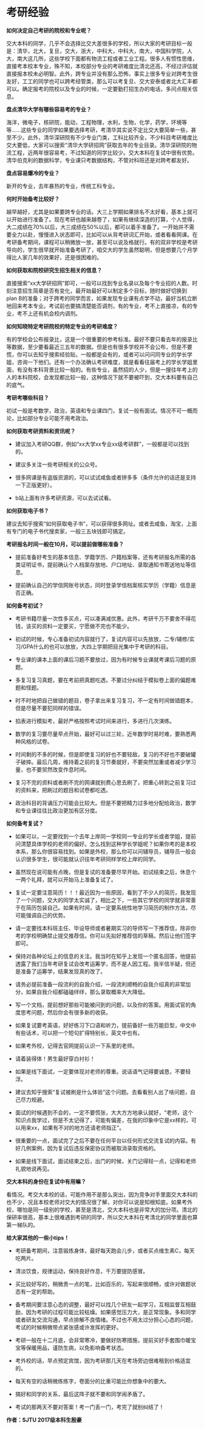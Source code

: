 # 考研经验
**如何决定自己考研的院校和专业呢？**

交大本科的同学，几乎不会选择比交大差很多的学校，所以大家的考研目标一般是：清华，北大，复旦，交大，浙大，中科大，中科大，南大，中国科学院，人大，南大这几所，这些学校下面都有物流工程或者工业工程。很多人有惯性思维，直接考本校本专业，殊不知，本校部分专业的考研难度比清北还高，不经过评估就直接报本校未必明智。此外，跨专业并没有那么恐怖，事实上很多专业对跨考生很友好，工工的同学也可以跨考经管类，那么可以考复旦、交大安泰或者北大汇丰都可以。确定报考的院校以及专业的时候，一定要勤打招生办的电话，多问点相关信息。

**盘点清华大学有哪些容易考的专业？**

海洋，微电子，核研院，能动，工程物理，水利，生物，化学，药学，环境等等......这些专业的同学如果要选择考研，考清华其实说不定比交大要简单一些，甚至不少。此外，清华深研院有不少专业门类，工科比较齐全，不少科目考研难度比交大要低，大家可以搜索“清华大学研招网”获取去年的专业目录。清华深研院的物流工程，近两年很容易考，不过知道的同学比较少。交大本科在复试中很有优势。清华伯克利的数据科学，专业课只考数据结构，不管对科班还是对跨考都友好。

**盘点容易爆冷的专业？**

新开的专业，去年暴热的专业，传统工科专业。

**何时开始备考比较好？**

越早越好，尤其是如果要跨专业的话。大三上学期如果排名不太好看，基本上就可以开始进行准备了。现在考研也越来越卷了，如果有继续深造的打算，个人觉得，大二成绩在70%以后，大三成绩在50%以后，都可以着手准备了。一开始并不需要全力以赴，慢慢进入状态即可，比如可以从背考研词汇开始，或者看看网课。在考研备考期间，课程可以稍微放一放，甚至可以说及格就行。有的双非学校是考研导向的，学生很早就开始准备考研了，咱交大的学生虽然聪明，但是想要几个月学得比人家几年的效果好，还是很困难的。

**如何获取和院校研究生招生相关的信息？**

直接搜索“xx大学研招网”即可，一般可以找到专业名录以及每个专业招的人数。时刻注意招生简章是否有变化，最开始最好可以制定多个目标，随时做好切换到plan B的准备；对于跨考的同学而言，如果发现专业课有点学不动，最好当机立断地回来考本专业。考试前也要搞清楚能否调剂，有的专业，考不上直接凉，有的专业，考不上还有机会校内调剂。

**如何知晓特定考研院校的特定专业的考研难度？**

有的学校会公布报录比，这是一个很重要的参考标准。最好不要只看去年的报录比等数据，至少要看最近三五年的数据。但是也有很多学校并不会公布，但是不要慌，你可以去知乎搜索经验贴，一般都是会有的，或者可以问问同专业的学长学姐，咨询一下他们。还有一个办法确认考研难度，就是看看往届考上的学长学姐里面，有没有本科背景比较一般的。有些专业，虽然招的人少，但是一搜往年考上的人的本科院校，会发现都比较一般，这种情况下就不要被吓到，交大本科要有自己的底气。

**考研考哪些科目？**

初试一般是考数学，政治，英语和专业课四门，复试一般有面试。情况不可一概而论，比如部分专业可能不用考政治。

**如何获取考研资料和资讯呢？**

* 建议加入考研QQ群，例如“xx大学xx专业xx级考研群”，一般都是可以找到的。

* 建议多关注一些考研相关的公众号。

* 很多网课是有盗版资源的，可以试试咸鱼或者拼多多（条件允许的话还是支持一下正版更好）。

* b站上面有许多考研资源，可以去试试看。

**如何获取电子书？**

建议去知乎搜索“如何获取电子书”，可以获得很多网址。或者去咸鱼，淘宝，上面有专门的电子书代搜卖家，一般三五块钱即可搞定。

**考研报名时间一般在10月，可以提前做哪些准备？**

* 提前准备好考生的基本信息、学籍学历、户籍档案等，还有考研报名所需的各类证明证书，提前确认个人档案存放地、户口地址、录取通知书寄送地址等信息。

* 提前确认自己的学信网账号状态，同时登录学信档案核实学历（学籍）信息是否正确。

**如何备考初试？**

* 考研书籍尽量一次性多买点，可以凑满减优惠。此外，考研千万不要舍不得花钱，该买的资料一定要买，宁愿做不完也不能少。

* 初试的时候，专心准备初试内容就行了，复试内容可以先放放，二专/辅修/实习/GPA什么的也可以放放，大四上学期把目光集中于考研的科目。

* 专业课的课本上面的课后习题不要放过，因为有时候专业课就考课后习题的原题。

* 多复习复习真题，要在考前把真题吃透。不要过分纠结于模拟卷上面的偏题难题和怪题。

* 时不时地把自己做错的题目，卷子拿出来复习复习，不一定有时间做错题本，但是尽量不要犯同样的错误。

* 掐表进行模拟考，最好严格按照考试时间来进行，多进行几次演练。

* 数学的复习要尽量早点开始，最好可以过三轮，近年数学时易时难，要熟悉两种风格的试卷。

* 时间剩的不多的时候，但是即使复习的好也不要轻敌，复习的不好也不要破罐子破摔。最后几周，维持着之前的复习节奏就好，不要突然加重或者减少学习量，也不要贸然改变作息时间。

* 复习不完的资料或者刷不完的网课就别费心思去刷了，把重心转到之前复习过的资料来，把刷过的题目和试卷都吃透。

* 政治科目的背诵压力可能会比较大。但是不要把精力过多地分配给政治，数学和专业课往往比政治更加有区分度。

**如何备考复试？**

* 如果可以，一定要找到一个去年上岸同一学校同一专业的学长或者学姐，提前问清楚具体学校的老师的偏好。怎么找到这种学长学姐呢？如果你考的是本校本系，那么你很容易找到。如果是外校，那么你可以问辅导员，辅导员一般会认识很多学生，很可能就认识往年考研同样学校上岸的同学。

* 虽然现在说可能有点晚，但是复试的准备要尽早开始。初试结束之后，休息个一两个礼拜，就可以开始马上准备复试了。

* 复试一定要注意简历！！！最近因为一些原因，看到了不少人的简历，我发现了一个问题，交大的同学太实诚了，相比之下，一些其它学校的同学就非常善于在简历包装自己。如果有时间，请一定要系统性地学习简历的制作方法，尽可能强调自己的优势。

* 请一定要找本科班主任、毕设导师或者暑期实习的导师写一下推荐信，除非你考的学校明确禁止提交推荐信。你可以先拟好推荐信的草稿，然后让他们签字即可。

* 保持对各种论坛上的信息的关注。我当时在知乎上发现一个匿名回答，他提前透露了我们当年考研复试会改考运筹学，而不是人因工程。我半信半疑，但还是准备了运筹学，结果发现真的改了。

* 请务必提前准备一段流利的自我介绍，一段流利顺畅的自我介绍真的非常加分，如果自我介绍都磕磕绊绊，那么录取概率大大降低。

* 写一个文档，提前想好那些可能被问到的问题，以及你的答案。用面试官的角度思考问题，然后你会有很多新的收获。

* 如果复试要考英语，好好练习下口语和听力，提前备好一些万能巨型，中文中有些话术，可以把一个短句扩得特别长，英文中也有。

* 如果考外校，记得去官网提前认识一下系里的老师。

* 请着装得体！男生最好穿白衬衫！

* 如果是线下面试，一定要体现对老师的尊重。说话语气记得要诚恳，不要轻浮。

* 建议去知乎搜索“复试被刷是什么体验”这个问题。去看看别人出了啥问题，自己尽力规避。

* 面试的时候遇到不会的，一定不要慌张，大大方方地承认就好，“老师，这个知识点我学过，但是不太记得了，可能有偏差，在我的印象中它是xx样的，可以用来xx，如果有不对的地方还请老师指正”。

* 很重要的一点，面试完了之后不要在任何平台以任何形式交流复试的内容。有好几例案例，因为复试后违反保密协议而被取消录取资格的。

* 如果是线下面试，面试结束之后，出门的时候，关门记得轻一点，记得和老师礼貌地说再见。

**交大本科的身份在复试中有用嘛？**

看情况。考交大本校的话，可能作用不是那么突出，因为竞争对手里面交大本科的也不少，况且本校老师对交大的情况很了解，对你可以说是知根知底。如果考外校，哪怕是同一级别的学校，甚至是清北，交大本科也是非常大的加分项。清北的保研率很高，基本上很难遇到考研的同学，所以交大本科在考清北的同学里面也算第一梯队的。

**给大家其他的一些小tips！**

* 考研备考期间，注意锻炼身体，最好每天跑会儿步，或者买点维生素C，每天吃两片。

* 清淡饮食，规律运动，保持良好作息，千万要提防感冒。

* 买比较好写的，稍微贵一点的笔，比如百乐的，写起来很顺畅，或许对做题状态有一定的帮助。

* 备考期间要注意心态的调整，最好可以找几个研友一起学习，互相监督互相鼓励，因为考研的过程可能比较枯燥。如果感觉压力大，是正常现象。多和同学或者研友交流沟通，早点排解不良情绪。不过也不用太过分担心心态的问题，考试的时候稍微带点紧张感或许发挥的更好。

* 考研一般在十二月底，会非常寒冷，要做好防寒措施，提前买好手套围巾暖宝宝等保暖用品，谨防生病，以免影响备考状态。

* 考外校的话，早点预定宾馆，因为考研那几天在考场旁边很难租到价格适宜的。

* 每天有空的话稍微练练字，卷面分的比重可能比你想象中的要大。

* 搞好和同学的关系，最后这阵子就不要和同学闹矛盾了。

* 考试的那两天不要对答案！考一门丢一门，考完了就别纠结了！

**作者：SJTU 2017级本科生殷豪**
